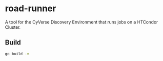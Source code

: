 # road-runner

A tool for the CyVerse Discovery Environment that runs jobs on a HTCondor Cluster.

## Build
```bash
go build -v
```
